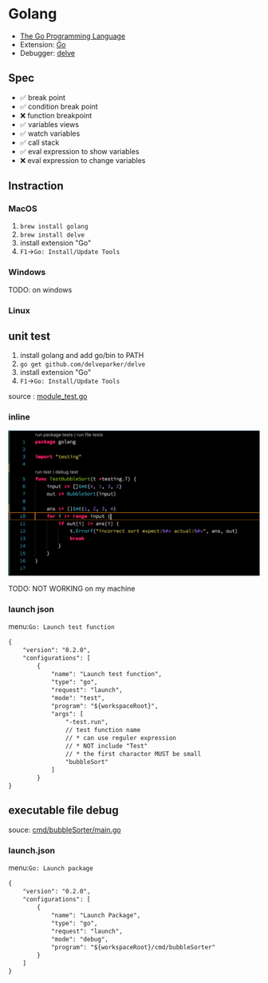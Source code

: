# Golang

* [The Go Programming Language](https://golang.org/)
* Extension: [Go](https://marketplace.visualstudio.com/items?itemName=lukehoban.Go)
* Debugger: [delve](https://github.com/derekparker/delve)

## Spec

* ✅ break point
* ✅ condition break point
* ❌ function breakpoint
* ✅ variables views
* ✅ watch variables
* ✅ call stack
* ✅ eval expression to show variables
* ❌ eval expression to change variables

## Instraction

### MacOS

1. `brew install golang`
2. `brew install delve`
3. install extension "Go"
4. `F1`->`Go: Install/Update Tools`

### Windows

TODO: on windows

### Linux

## unit test

1. install golang and add go/bin to PATH
2. `go get github.com/delveparker/delve`
3. install extension "Go"
4. `F1`->`Go: Install/Update Tools`

source : [module_test.go](module_test.go)

### inline

![inline unit test](inline_unit_test.png)

TODO: NOT WORKING on my machine

### launch json

menu:`Go: Launch test function`

```
{
	"version": "0.2.0",
	"configurations": [
		{
			"name": "Launch test function",
			"type": "go",
			"request": "launch",
			"mode": "test",
			"program": "${workspaceRoot}",
			"args": [
				"-test.run",
				// test function name
				// * can use reguler expression
				// * NOT include "Test"
				// * the first charactor MUST be small
				"bubbleSort"
			]
		}
}
```

## executable file debug

souce: [cmd/bubbleSorter/main.go](cmd/bubbleSorter/main.go)

### launch.json

menu:`Go: Launch package`

```
{
	"version": "0.2.0",
	"configurations": [
		{
			"name": "Launch Package",
			"type": "go",
			"request": "launch",
			"mode": "debug",
			"program": "${workspaceRoot}/cmd/bubbleSorter"
		}
	]
}
```
